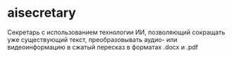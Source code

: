 # aisecretary
Секретарь с использованием технологии ИИ, позволяющий сокращать уже существующий текст, преобразовывать аудио- или видеоинформацию в сжатый пересказ в форматах .docx и .pdf
